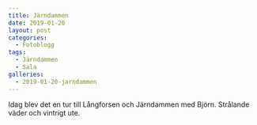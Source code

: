 ```yaml
---
title: Järndammen
date: 2019-01-20
layout: post
categories:
  - Fotoblogg
tags:
  - Järndammen
  - Sala
galleries:
  - 2019-01-20-jarndammen
---
```


Idag blev det en tur till Långforsen och Järndammen med Björn. Strålande väder och vintrigt ute.
